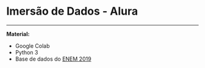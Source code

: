 # Imersão de Dados - Alura
***

**Material:**
* Google Colab
* Python 3
* Base de dados do [ENEM 2019](https://github.com/alura-cursos/imersao-dados-2-2020/blob/master/MICRODADOS_ENEM_2019_SAMPLE_43278.csv?raw=true)
